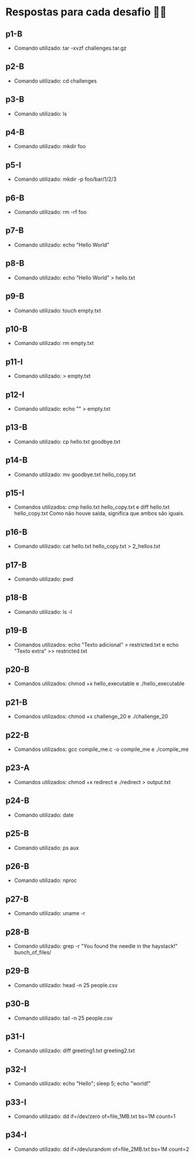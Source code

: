 # Respostas para cada desafio 👩‍💻

## p1-B

- Comando utilizado: tar -xvzf challenges.tar.gz

## p2-B

- Comando utilizado: cd challenges

## p3-B

- Comando utilizado: ls

## p4-B

- Comando utilizado: mkdir foo

## p5-I

- Comando utilizado: mkdir -p foo/bar/1/2/3

## p6-B

- Comando utilizado: rm -rf foo

## p7-B

- Comando utilizado: echo "Hello World"

## p8-B

- Comando utilizado: echo "Hello World" > hello.txt

## p9-B

- Comando utilizado: touch empty.txt

## p10-B

- Comando utilizado: rm empty.txt

## p11-I

- Comando utilizado: > empty.txt

## p12-I

- Comando utilizado: echo "" > empty.txt

## p13-B

- Comando utilizado: cp hello.txt goodbye.txt

## p14-B

- Comando utilizado: mv goodbye.txt hello_copy.txt

## p15-I

- Comandos utilizados: cmp hello.txt hello_copy.txt
  e
  diff hello.txt hello_copy.txt
  Como não houve saída, significa que ambos são iguais.

## p16-B

- Comando utilizado: cat hello.txt hello_copy.txt > 2_hellos.txt

## p17-B

- Comando utilizado: pwd

## p18-B

- Comando utilizado: ls -l

## p19-B

- Comandos utilizados: echo "Texto adicional" > restricted.txt
  e
  echo "Texto extra" >> restricted.txt

## p20-B

- Comandos utilizados: chmod +x hello_executable
  e
  ./hello_executable

## p21-B

- Comandos utilizados: chmod +x challenge_20
  e
  ./challenge_20

## p22-B

- Comandos utilizados: gcc compile_me.c -o compile_me
  e
  ./compile_me

## p23-A

- Comandos utilizados: chmod +x redirect
  e
  ./redirect > output.txt

## p24-B

- Comando utilizado: date

## p25-B

- Comando utilizado: ps aux

## p26-B

- Comando utilizado: nproc

## p27-B

- Comando utilizado: uname -r

## p28-B

- Comando utilizado: grep -r "You found the needle in the haystack!" bunch_of_files/

## p29-B

- Comando utilizado: head -n 25 people.csv

## p30-B

- Comando utilizado: tail -n 25 people.csv

## p31-I

- Comando utilizado: diff greeting1.txt greeting2.txt

## p32-I

- Comando utilizado: echo "Hello"; sleep 5; echo "world!"

## p33-I

- Comando utilizado: dd if=/dev/zero of=file_1MB.txt bs=1M count=1

## p34-I

- Comando utilizado: dd if=/dev/urandom of=file_2MB.txt bs=1M count=2
